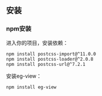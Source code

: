 ## 安装


### npm安装

进入你的项目，安装依赖：

```shell
npm install postcss-import@^11.0.0
npm install postcss-loader@^2.0.8
npm install postcss-url@^7.2.1
```

安装eg-view：

```shell
npm install eg-view
```

